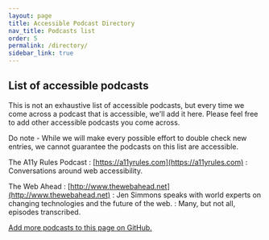 ```yaml
---
layout: page
title: Accessible Podcast Directory
nav_title: Podcasts list
order: 5
permalink: /directory/
sidebar_link: true
---
```


## List of accessible podcasts

This is not an exhaustive list of accessible podcasts, but every time we come across a podcast that is accessible, we'll add it here. Please feel free to add other accessible podcasts you come across. 

Do note - While we will make every possible effort to double check new entries, we cannot guarantee the podcasts on this list are accessible.

The A11y Rules Podcast
: [https://a11yrules.com](https://a11yrules.com)
: Conversations around web accessibility.

The Web Ahead
: [http://www.thewebahead.net](http://www.thewebahead.net)
: Jen Simmons speaks with world experts on changing technologies and the future of the web.
: Many, but not all, episodes transcribed.

[Add more podcasts to this page on GitHub.](https://github.com/podcast-accessibility/podcast-accessibility.github.io/edit/master/{{page.path}})
